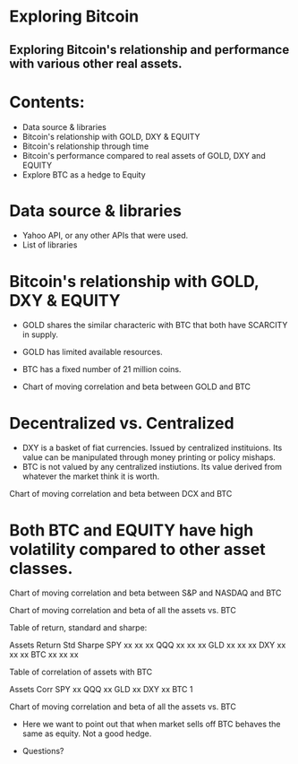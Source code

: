 # Exploring Bitcoin

## Exploring Bitcoin's relationship and performance with various other real assets.

# Contents:
* Data source & libraries
* Bitcoin's relationship with GOLD, DXY & EQUITY
* Bitcoin's relationship through time
* Bitcoin's performance compared to real assets of GOLD, DXY and EQUITY
* Explore BTC as a hedge to Equity


# Data source & libraries
* Yahoo API, or any other APIs that were used.
* List of libraries


# Bitcoin's relationship with GOLD, DXY & EQUITY
* GOLD shares the similar characteric with BTC that both have SCARCITY in supply.
* GOLD has limited available resources.
* BTC has a fixed number of 21 million coins.

* Chart of moving correlation and beta between GOLD and BTC












# Decentralized vs. Centralized
* DXY is a basket of fiat currencies.  Issued by centralized instituions.
  Its value can be manipulated through money printing or policy mishaps.
* BTC is not valued by any centralized instiutions.
  Its value derived from whatever the market think it is worth.

Chart of moving correlation and beta between DCX and BTC













# Both BTC and EQUITY have high volatility compared to other asset classes.

Chart of moving correlation and beta between S&P and NASDAQ and BTC









Chart of moving correlation and beta of all the assets vs. BTC









Table of return, standard and sharpe:

Assets	Return	Std	Sharpe
SPY	xx	xx	xx
QQQ	xx	xx	xx
GLD	xx	xx	xx
DXY	xx	xx	xx
BTC	xx	xx	xx


Table of correlation of assets with BTC

Assets	Corr
SPY	xx
QQQ	xx
GLD	xx
DXY	xx
BTC	1


Chart of moving correlation and beta of all the assets vs. BTC
* Here we want to point out that when market sells off BTC behaves the same as equity.  Not a good hedge.







* Questions?

